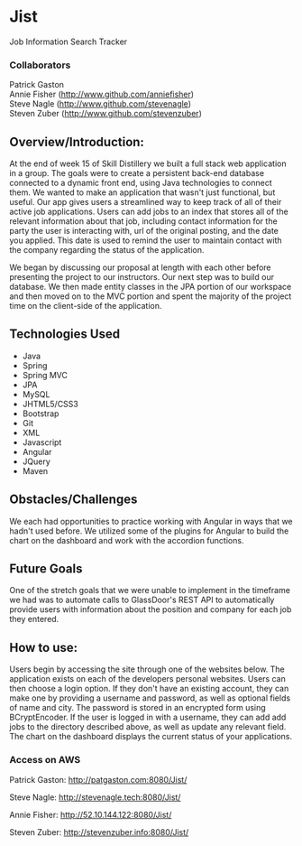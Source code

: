# Jist 
Job Information Search Tracker

### Collaborators 
Patrick Gaston<br>
Annie Fisher (http://www.github.com/anniefisher)<br>
Steve Nagle (http://www.github.com/stevenagle)<br>
Steven Zuber (http://www.github.com/stevenzuber)

## Overview/Introduction:
At the end of week 15 of Skill Distillery we built a full stack web application in a group. The goals were to create a persistent back-end
database connected to a dynamic front end, using Java technologies to connect them.
We wanted to make an application that wasn't just functional, but useful. Our app gives users a streamlined way to
keep track of all of their active job applications. Users can add jobs to an index that stores all of the relevant information
about that job, including contact information for the party the user is interacting with, url of the original posting, and
the date you applied. This date is used to remind the user to maintain contact with the company regarding the status of the application.

We began by discussing our proposal at length with each other before presenting the project to our instructors.
Our next step was to build our database. We then made entity classes in the JPA portion of our workspace
and then moved on to the MVC portion and spent the majority of the project time on the client-side of the application.

## Technologies Used
<ul>
<li>Java</li>
<li>Spring</li>
<li>Spring MVC</li>
<li>JPA</li>
<li>MySQL</li>
<li>JHTML5/CSS3</li>
<li>Bootstrap</li>
<li>Git</li>
<li>XML</li>
<li>Javascript</li>
<li>Angular</li>
<li>JQuery</li>
<li>Maven</li>
</ul>

## Obstacles/Challenges
We each had opportunities to practice working with Angular in ways that we hadn't used before. We utilized some of the plugins for Angular
to build the chart on the dashboard and work with the accordion functions.

## Future Goals

One of the stretch goals that we were unable to implement in the timeframe we had was to automate calls to GlassDoor's REST API to
automatically provide users with information about the position and company for each job they entered.

## How to use:

Users begin by accessing the site through one of the websites below. The application exists on each of the developers personal websites.
Users can then choose a login option. If they don't have an existing account, they can make one by providing a username and password, as
well as optional fields of name and city. The password is stored in an encrypted form using BCryptEncoder. If the user is logged in with a
username, they can add add jobs to the directory described above, as well as update any relevant field. The chart on the dashboard
displays the current status of your applications.



### Access on AWS

Patrick Gaston: http://patgaston.com:8080/Jist/

Steve Nagle: http://stevenagle.tech:8080/Jist/

Annie Fisher: http://52.10.144.122:8080/Jist/

Steven Zuber: http://stevenzuber.info:8080/Jist/
